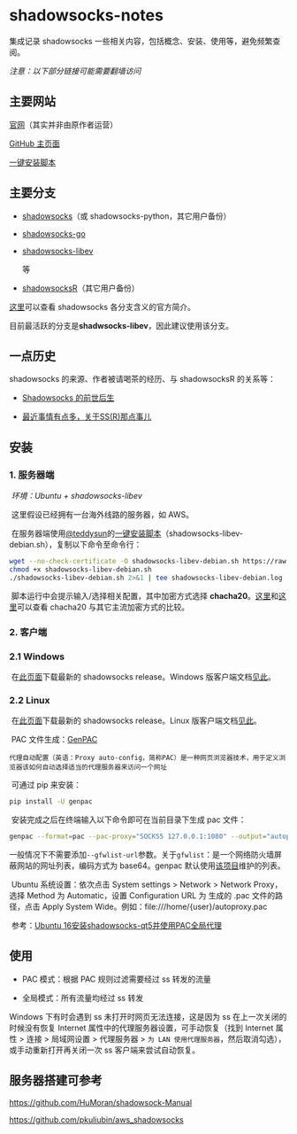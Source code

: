 # shadowsocks-notes

集成记录 shadowsocks 一些相关内容，包括概念、安装、使用等，避免频繁查阅。

*注意：以下部分链接可能需要翻墙访问*

## 主要网站

[官网](http://shadowsocks.org/en/index.html)（其实并非由原作者运营）

[GitHub 主页面](https://github.com/shadowsocks)

[一键安装脚本](https://github.com/teddysun/shadowsocks_install)

## 主要分支

- [shadowsocks](https://github.com/ziggear/shadowsocks)（或 shadowsocks-python，其它用户备份）

- [shadowsocks-go](https://github.com/shadowsocks/shadowsocks-go)

- [shadowsocks-libev](https://github.com/shadowsocks/shadowsocks-libev)

  等

- [shadowsocksR](https://github.com/shadowsocksr-backup/shadowsocksr)（其它用户备份）

[这里](https://shadowsocks.org/en/download/servers.html)可以查看 shadowsocks 各分支含义的官方简介。

目前最活跃的分支是**shadwsocks-libev**，因此建议使用该分支。

## 一点历史

 shadowsocks 的来源、作者被请喝茶的经历、与 shadowsocksR 的关系等：

- [Shadowsocks 的前世后生](http://www.chinagfw.org/2016/08/shadowsocks_31.html)

- [最近事情有点多，关于SS(R)那点事儿](https://blog.wateroot.com/thinking/2017-07-27-news-about-ssr.html)

## 安装

### 1. 服务器端

​	*环境：Ubuntu + shadowsocks-libev*

​	这里假设已经拥有一台海外线路的服务器，如 AWS。

​	在服务器端使用[@teddysun](https://github.com/teddysun)的[一键安装脚本](https://teddysun.com/358.html)（shadowsocks-libev-debian.sh），复制以下命令至命令行：

```bash
wget --no-check-certificate -O shadowsocks-libev-debian.sh https://raw.githubusercontent.com/teddysun/shadowsocks_install/master/shadowsocks-libev-debian.sh
chmod +x shadowsocks-libev-debian.sh
./shadowsocks-libev-debian.sh 2>&1 | tee shadowsocks-libev-debian.log
```

​	脚本运行中会提示输入/选择相关配置，其中加密方式选择 **chacha20**。[这里](http://jaminzhang.github.io/network/understanding-ChaCha20/)和[这里](http://www.fanooo.com/archives/262)可以查看 chacha20 与其它主流加密方式的比较。

### 2. 客户端

### 2.1 Windows

​	在[此页面](https://github.com/shadowsocks/shadowsocks-windows/releases)下载最新的 shadowsocks release。Windows 版客户端文档[见此](https://github.com/shadowsocks/shadowsocks-windows)。

### 2.2 Linux

​	在[此页面](https://github.com/shadowsocks/shadowsocks-qt5/releases)下载最新的 shadowsocks release。Linux 版客户端文档[见此](https://github.com/shadowsocks/shadowsocks-qt5)。

​	PAC 文件生成：[GenPAC](https://github.com/JinnLynn/genpac)

```
代理自动配置（英语：Proxy auto-config，简称PAC）是一种网页浏览器技术，用于定义浏览器该如何自动选择适当的代理服务器来访问一个网址
```

​	可通过 pip 来安装：

```bash
pip install -U genpac
```

​	安装完成之后在终端输入以下命令即可在当前目录下生成 pac 文件：

```bash
genpac --format=pac --pac-proxy="SOCKS5 127.0.0.1:1080" --output="autoproxy.pac"
```

​	一般情况下不需要添加`--gfwlist-url`参数。关于`gfwlist`：是一个网络防火墙屏蔽网站的网址列表，编码方式为 base64。genpac 默认使用[该项目](https://github.com/gfwlist/gfwlist)维护的列表。

​	Ubuntu 系统设置：依次点击 System settings > Network > Network Proxy，选择 Method 为 Automatic，设置 Configuration URL 为 生成的 .pac 文件的路径，点击 Apply System Wide。例如：file:///home/{user}/autoproxy.pac

​	参考：[Ubuntu 16安装shadowsocks-qt5并使用PAC全局代理](https://www.litcc.com/2016/12/29/Ubuntu16-shadowsocks-pac/index.html)

## 使用

- PAC 模式：根据 PAC 规则过滤需要经过 ss 转发的流量

- 全局模式：所有流量均经过 ss 转发

Windows 下有时会遇到 ss 未打开时网页无法连接，这是因为 ss 在上一次关闭的时候没有恢复 Internet 属性中的代理服务器设置，可手动恢复（找到 Internet 属性 > 连接 > 局域网设置 > 代理服务器 > `为 LAN 使用代理服务器`，然后取消勾选），或手动重新打开再关闭一次 ss 客户端来尝试自动恢复。

## 服务器搭建可参考

https://github.com/HuMoran/shadowsock-Manual

https://github.com/pkuliubin/aws_shadowsocks
